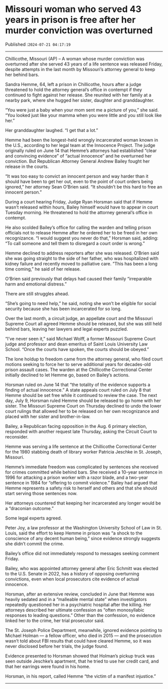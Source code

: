 # Missouri woman who served 43 years in prison is free after her murder conviction was overturned

Published :`2024-07-21 04:17:19`

---

Chillicothe, Missouri (AP) – A woman whose murder conviction was overturned after she served 43 years of a life sentence was released Friday, despite attempts in the last month by Missouri’s attorney general to keep her behind bars.

Sandra Hemme, 64, left a prison in Chillicothe, hours after a judge threatened to hold the attorney general’s office in contempt if they continued to fight against her release. She reunited with her family at a nearby park, where she hugged her sister, daughter and granddaughter.

“You were just a baby when your mom sent me a picture of you,” she said. “You looked just like your mamma when you were little and you still look like her.”

Her granddaughter laughed. “I get that a lot.”

Hemme had been the longest-held wrongly incarcerated woman known in the U.S., according to her legal team at the Innocence Project. The judge originally ruled on June 14 that Hemme’s attorneys had established “clear and convincing evidence” of “actual innocence” and he overturned her conviction. But Republican Attorney General Andrew Bailey fought her release in the courts.

“It was too easy to convict an innocent person and way harder than it should have been to get her out, even to the point of court orders being ignored,” her attorney Sean O’Brien said. “It shouldn’t be this hard to free an innocent person.”

During a court hearing Friday, Judge Ryan Horsman said that if Hemme wasn’t released within hours, Bailey himself would have to appear in court Tuesday morning. He threatened to hold the attorney general’s office in contempt.

He also scolded Bailey’s office for calling the warden and telling prison officials not to release Hemme after he ordered her to be freed in her own recognizance. “I would suggest you never do that,” Horsman said, adding: “To call someone and tell them to disregard a court order is wrong.”

Hemme declined to address reporters after she was released. O’Brien said she was going straight to the side of her father, who was hospitalized with kidney failure and recently moved to palliative care. ”This has been a long time coming,” he said of her release.

O’Brien said previously that delays had caused their family “irreparable harm and emotional distress.”

There are still struggles ahead.

“She’s going to need help,” he said, noting she won’t be eligible for social security because she has been incarcerated for so long.

Over the last month, a circuit judge, an appellate court and the Missouri Supreme Court all agreed Hemme should be released, but she was still held behind bars, leaving her lawyers and legal experts puzzled.

“I’ve never seen it,” said Michael Wolff, a former Missouri Supreme Court judge and professor and dean emeritus of Saint Louis University Law School. “Once the courts have spoken, the courts should be obeyed.”

The lone holdup to freedom came from the attorney general, who filed court motions seeking to force her to serve additional years for decades-old prison assault cases. The warden at the Chillicothe Correctional Center initially declined to let Hemme go, based on Bailey’s actions.

Horsman ruled on June 14 that “the totality of the evidence supports a finding of actual innocence.” A state appeals court ruled on July 8 that Hemme should be set free while it continued to review the case. The next day, July 9, Horsman ruled Hemme should be released to go home with her sister. The Missouri Supreme Court on Thursday declined to undo the lower court rulings that allowed her to be released on her own recognizance and placed with her sister and brother-in-law.

Bailey, a Republican facing opposition in the Aug. 6 primary election, responded with another request late Thursday, asking the Circuit Court to reconsider.

Hemme was serving a life sentence at the Chillicothe Correctional Center for the 1980 stabbing death of library worker Patricia Jeschke in St. Joseph, Missouri.

Hemme’s immediate freedom was complicated by sentences she received for crimes committed while behind bars. She received a 10-year sentence in 1996 for attacking a prison worker with a razor blade, and a two-year sentence in 1984 for “offering to commit violence.” Bailey had argued that Hemme represents a safety risk to herself and others and that she should start serving those sentences now.

Her attorneys countered that keeping her incarcerated any longer would be a “draconian outcome.”

Some legal experts agreed.

Peter Joy, a law professor at the Washington University School of Law in St. Louis, said the effort to keep Hemme in prison was “a shock to the conscience of any decent human being,” since evidence strongly suggests she didn’t commit the crime.

Bailey’s office did not immediately respond to messages seeking comment Friday.

Bailey, who was appointed attorney general after Eric Schmitt was elected to the U.S. Senate in 2022, has a history of opposing overturning convictions, even when local prosecutors cite evidence of actual innocence.

Horsman, after an extensive review, concluded in June that Hemme was heavily sedated and in a “malleable mental state” when investigators repeatedly questioned her in a psychiatric hospital after the killing. Her attorneys described her ultimate confession as “often monosyllabic responses to leading questions.” Other than the confession, no evidence linked her to the crime, her trial prosecutor said.

The St. Joseph Police Department, meanwhile, ignored evidence pointing to Michael Holman — a fellow officer, who died in 2015 — and the prosecution wasn’t told about FBI results that could have cleared Hemme, so it was never disclosed before her trials, the judge found.

Evidence presented to Horsman showed that Holman’s pickup truck was seen outside Jeschke’s apartment, that he tried to use her credit card, and that her earrings were found in his home.

Horsman, in his report, called Hemme “the victim of a manifest injustice.”

---

